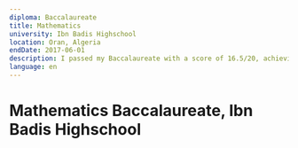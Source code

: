 ```yaml
---
diploma: Baccalaureate
title: Mathematics
university: Ibn Badis Highschool
location: Oran, Algeria
endDate: 2017-06-01
description: I passed my Baccalaureate with a score of 16.5/20, achieving the highest honors.
language: en
---
```


# Mathematics Baccalaureate, Ibn Badis Highschool